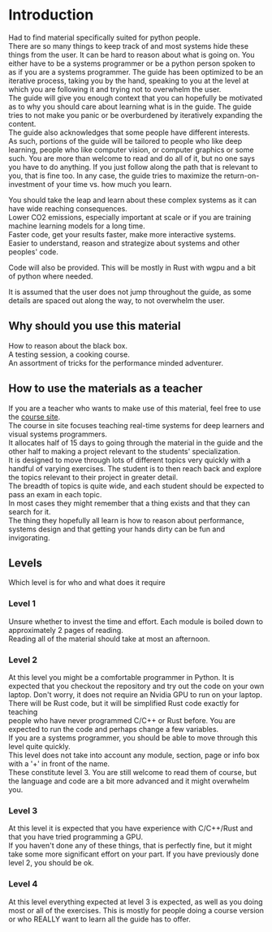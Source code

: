 # Introduction
Had to find material specifically suited for python people.  
There are so many things to keep track of and most systems hide these things from the user.
It can be hard to reason about what is going on.
You either have to be a systems programmer or be a python person spoken to as
if you are a systems programmer.
The guide has been optimized to be an iterative process, taking you by the hand,
speaking to you at the level at which you are following it and trying not to overwhelm the user.  
The guide will give you enough context that you can hopefully be motivated as
to why you should care about learning what is in the guide.
The guide tries to not make you panic or be overburdened by iteratively expanding the content.  
The guide also acknowledges that some people have different interests.  
As such, portions of the guide will be tailored to people who like deep learning,
people who like computer vision, or computer graphics or some such.
You are more than welcome to read and do all of it, but no one says you have to do anything.
If you just follow along the path that is relevant to you, that is fine too.
In any case, the guide tries to maximize the return-on-investment of your time vs. how much you learn.

You should take the leap and learn about these complex systems as it can have wide reaching consequences.  
Lower CO2 emissions, especially important at scale or if you are training machine learning models for a long time.  
Faster code, get your results faster, make more interactive systems.  
Easier to understand, reason and strategize about systems and other peoples' code.  

Code will also be provided. This will be mostly in Rust with wgpu and a bit of python where needed.

It is assumed that the user does not jump throughout the guide, as some details are spaced
out along the way, to not overwhelm the user.

## Why should you use this material
How to reason about the black box.  
A testing session, a cooking course.  
An assortment of tricks for the performance minded adventurer.

## How to use the materials as a teacher
If you are a teacher who wants to make use of this material, feel free to use the
[course site](https://absorensen.github.io/real-time-visual-and-machine-learning-systems/).  
The course in site focuses teaching real-time systems for deep learners and visual systems programmers.  
It allocates half of 15 days to going through the material in the guide and the
other half to making a project relevant to the students' specialization.  
It is designed to move through lots of different topics very quickly with a
handful of varying exercises.
The student is to then reach back and explore the topics relevant to their
project in greater detail.  
The breadth of topics is quite wide, and each student should be expected to
pass an exam in each topic.  
In most cases they might remember that a thing exists and that they can
search for it.  
The thing they hopefully all learn is how to reason about performance, systems
design and that getting your hands dirty can be fun and invigorating.

## Levels
Which level is for who and what does it require

### Level 1
Unsure whether to invest the time and effort.
Each module is boiled down to approximately 2 pages of reading.  
Reading all of the material should take at most an afternoon.

### Level 2
At this level you might be a comfortable programmer in Python.
It is expected that you checkout the repository and try out the code on your own laptop.
Don't worry, it does not require an Nvidia GPU to run on your laptop.
There will be Rust code, but it will be simplified Rust code exactly for teaching  
people who have never programmed C/C++ or Rust before.
You are expected to run the code and perhaps change a few variables.  
If you are a systems programmer, you should be able to move through this level quite quickly.  
This level does not take into account any module, section, page or info box with a '+' in front of the name.  
These constitute level 3. You are still welcome to read them of course, but  
the language and code are a bit more advanced and it might overwhelm you.

### Level 3
At this level it is expected that you have experience with C/C++/Rust and that you have tried programming a GPU.  
If you haven't done any of these things, that is perfectly fine, but it might take some more significant effort on your part.
If you have previously done level 2, you should be ok.

### Level 4
At this level everything expected at level 3 is expected, as well as you doing most or
all of the exercises. This is mostly for people doing a course version or who
REALLY want to learn all the guide has to offer.
